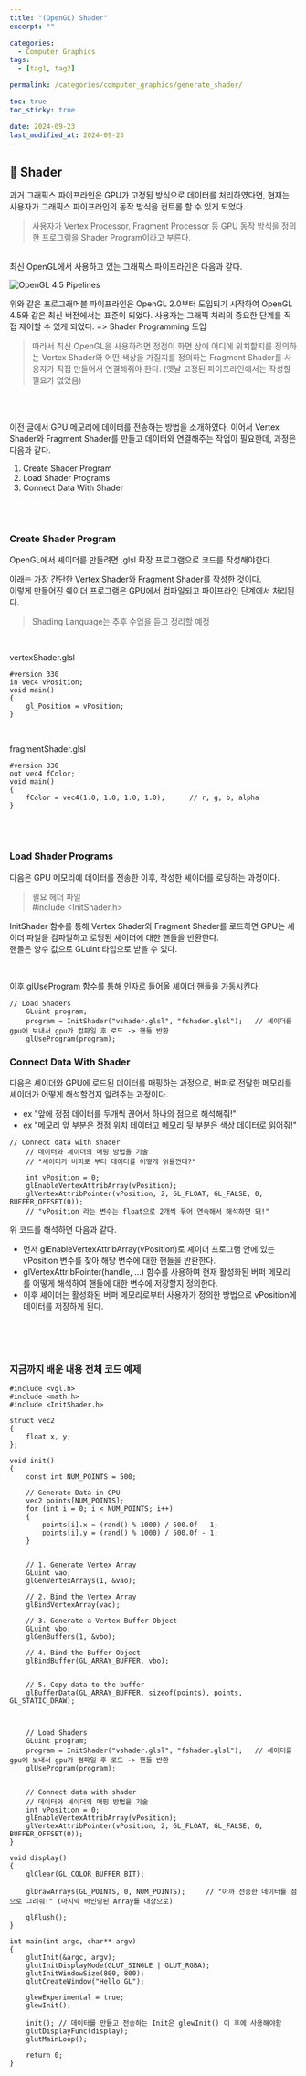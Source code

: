 ```yaml
---
title: "(OpenGL) Shader"
excerpt: ""

categories:
  - Computer Graphics
tags:
  - [tag1, tag2]

permalink: /categories/computer_graphics/generate_shader/

toc: true
toc_sticky: true

date: 2024-09-23
last_modified_at: 2024-09-23
---
```


## 🦥 Shader
과거 그래픽스 파이프라인은 GPU가 고정된 방식으로 데이터를 처리하였다면, 현재는 사용자가 그래픽스 파이프라인의 동작 방식을 컨트롤 할 수 있게 되었다. 
> 사용자가 Vertex Processor, Fragment Processor 등 GPU 동작 방식을 정의한 프로그램을 Shader Program이라고 부른다.

<br>
최신 OpenGL에서 사용하고 있는 그래픽스 파이프라인은 다음과 같다.

![OpenGL 4.5 Pipelines](/assets\images\posts_img\graphics\opengl4.5pipeline.png)

위와 같은 프로그래머블 파이프라인은 OpenGL 2.0부터 도입되기 시작하여 OpenGL 4.5와 같은 최신 버전에서는 표준이 되었다. 사용자는 그래픽 처리의 중요한 단계를 직접 제어할 수 있게 되었다. => Shader Programming 도입


> 따라서 최신 OpenGL을 사용하려면 정점이 화면 상에 어디에 위치할지를 정의하는 Vertex Shader와 어떤 색상을 가질지를 정의하는 Fragment Shader를 사용자가 직접 만들어서 연결해줘야 한다. (옛날 고정된 파이프라인에서는 작성할 필요가 없었음)

<br><br>

이전 글에서 GPU 메모리에 데이터를 전송하는 방법을 소개하였다. 이어서 Vertex Shader와 Fragment Shader를 만들고 데이터와 연결해주는 작업이 필요한데, 과정은 다음과 같다.

1. Create Shader Program
2. Load Shader Programs
3. Connect Data With Shader

<br><br>


### Create Shader Program
OpenGL에서 셰이더를 만들려면 .glsl 확장 프로그램으로 코드를 작성해야한다. <br>

아래는 가장 간단한 Vertex Shader와 Fragment Shader를 작성한 것이다.<br>
이렇게 만들어진 쉐이더 프로그램은 GPU에서 컴파일되고 파이프라인 단계에서 처리된다. <br>

> Shading Language는 추후 수업을 듣고 정리할 예정

<br>


vertexShader.glsl
```
#version 330
in vec4 vPosition;
void main()
{
	gl_Position = vPosition;
}
```
<br>

fragmentShader.glsl
```
#version 330
out vec4 fColor;
void main()
{
	fColor = vec4(1.0, 1.0, 1.0, 1.0);		// r, g, b, alpha
}
```

<br><br>

### Load Shader Programs
다음은 GPU 메모리에 데이터를 전송한 이후, 작성한 셰이더를 로딩하는 과정이다.

> 필요 헤더 파일 <br>
	#include <InitShader.h>

InitShader 함수를 통해 Vertex Shader와 Fragment Shader를 로드하면 GPU는 셰이더 파일을 컴파일하고 로딩된 셰이더에 대한 핸들을 반환한다.<br>
핸들은 양수 값으로 GLuint 타입으로 받을 수 있다. <br>

<br>

이후 glUseProgram 함수를 통해 인자로 들어올 셰이더 핸들을 가동시킨다. 

```
// Load Shaders
	GLuint program;
	program = InitShader("vshader.glsl", "fshader.glsl");	// 셰이더를 gpu에 보내서 gpu가 컴파일 후 로드 -> 핸들 반환
	glUseProgram(program);
```


### Connect Data With Shader
다음은 셰이더와 GPU에 로드된 데이터를 매핑하는 과정으로, 버퍼로 전달한 메모리를 셰이더가 어떻게 해석할건지 알려주는 과정이다.

- ex "앞에 정점 데이터를 두개씩 끊어서 하나의 점으로 해석해줘!"
- ex "메모리 앞 부분은 정점 위치 데이터고 메모리 뒷 부분은 색상 데이터로 읽어줘!"

```
// Connect data with shader
	// 데이터와 셰이더의 매핑 방법을 기술 
	// "셰이더가 버퍼로 부터 데이터를 어떻게 읽을껀데?"
	
	int vPosition = 0;
	glEnableVertexAttribArray(vPosition);
	glVertexAttribPointer(vPosition, 2, GL_FLOAT, GL_FALSE, 0, BUFFER_OFFSET(0));
	// "vPosition 라는 변수는 float으로 2개씩 묶어 연속해서 해석하면 돼!"
```

위 코드를 해석하면 다음과 같다.
- 먼저 glEnableVertexAttribArray(vPosition)로 셰이더 프로그램 안에 있는 vPosition 변수를 찾아 해당 변수에 대한 핸들을 반환한다.
- glVertexAttribPointer(handle, ...) 함수를 사용하여 현재 활성화된 버퍼 메모리를 어떻게 해석하여 핸들에 대한 변수에 저장할지 정의한다.
- 이후 셰이더는 활성화된 버퍼 메모리로부터 사용자가 정의한 방법으로 vPosition에 데이터를 저장하게 된다.

<br><br><br>



### 지금까지 배운 내용 전체 코드 예제

```
#include <vgl.h>
#include <math.h>
#include <InitShader.h>

struct vec2 
{
	float x, y;
};

void init()
{
	const int NUM_POINTS = 500;

	// Generate Data in CPU
	vec2 points[NUM_POINTS];
	for (int i = 0; i < NUM_POINTS; i++)
	{
		points[i].x = (rand() % 1000) / 500.0f - 1;
		points[i].y = (rand() % 1000) / 500.0f - 1;
	}
	

	// 1. Generate Vertex Array
	GLuint vao;
	glGenVertexArrays(1, &vao);

	// 2. Bind the Vertex Array
	glBindVertexArray(vao);
	
	// 3. Generate a Vertex Buffer Object
	GLuint vbo;
	glGenBuffers(1, &vbo);
	
	// 4. Bind the Buffer Object
	glBindBuffer(GL_ARRAY_BUFFER, vbo);
	

	// 5. Copy data to the buffer
	glBufferData(GL_ARRAY_BUFFER, sizeof(points), points, GL_STATIC_DRAW);



	// Load Shaders
	GLuint program;
	program = InitShader("vshader.glsl", "fshader.glsl");	// 셰이더를 gpu에 보내서 gpu가 컴파일 후 로드 -> 핸들 반환
	glUseProgram(program);
	
	
	// Connect data with shader
	// 데이터와 셰이더의 매핑 방법을 기술 
	int vPosition = 0;
	glEnableVertexAttribArray(vPosition);
	glVertexAttribPointer(vPosition, 2, GL_FLOAT, GL_FALSE, 0, BUFFER_OFFSET(0));
}

void display()
{
	glClear(GL_COLOR_BUFFER_BIT);
	
	glDrawArrays(GL_POINTS, 0, NUM_POINTS);		// "아까 전송한 데이터를 점으로 그려줘!" (마지막 바인딩된 Array를 대상으로) 
	
	glFlush();
}

int main(int argc, char** argv)
{
	glutInit(&argc, argv);
	glutInitDisplayMode(GLUT_SINGLE | GLUT_RGBA);
	glutInitWindowSize(800, 800);
	glutCreateWindow("Hello GL");

	glewExperimental = true;
	glewInit();

	init();	// 데이터를 만들고 전송하는 Init은 glewInit() 이 후에 사용해야함
	glutDisplayFunc(display);
	glutMainLoop();

	return 0;
}

```

